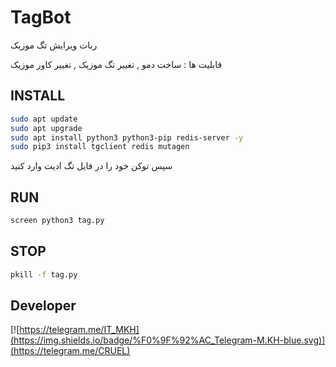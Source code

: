 # TagBot
ربات ویرایش تگ موزیک

قابلیت ها :
ساخت دمو , تغییر تگ موزیک , تغییر کاور موزیک


INSTALL
-----------
```sh
sudo apt update
sudo apt upgrade
sudo apt install python3 python3-pip redis-server -y
sudo pip3 install tgclient redis mutagen
```

سپس توکن خود را در فایل تگ ادیت وارد کنید

RUN
--------
```sh
screen python3 tag.py
```

STOP
-------
```sh
pkill -f tag.py
```


Developer
-------
[![https://telegram.me/IT_MKH](https://img.shields.io/badge/%F0%9F%92%AC_Telegram-M.KH-blue.svg)](https://telegram.me/CRUEL)


